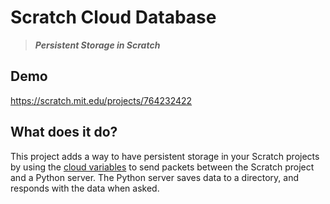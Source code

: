 # Scratch Cloud Database
> ***Persistent Storage in Scratch***

## Demo
https://scratch.mit.edu/projects/764232422

## What does it do?
This project adds a way to have persistent storage in your Scratch projects by using the [cloud variables](https://en.scratch-wiki.info/wiki/Cloud_Data) to send packets between the Scratch project and a Python server. The Python server saves data to a directory, and responds with the data when asked.
